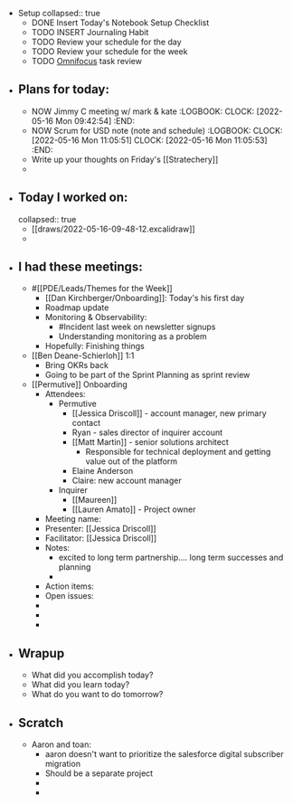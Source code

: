 - Setup
  collapsed:: true
	- DONE Insert Today's Notebook Setup Checklist
	- TODO INSERT Journaling Habit
	- TODO Review your schedule for the day
	- TODO Review your schedule for the week
	- TODO [Omnifocus](omnifocus://) task review
- ## Plans for today:
	- NOW Jimmy C meeting w/ mark & kate
	  :LOGBOOK:
	  CLOCK: [2022-05-16 Mon 09:42:54]
	  :END:
	- NOW Scrum for USD note (note and schedule)
	  :LOGBOOK:
	  CLOCK: [2022-05-16 Mon 11:05:51]
	  CLOCK: [2022-05-16 Mon 11:05:53]
	  :END:
	- Write up your thoughts on Friday's [[Stratechery]]
	-
- ## Today I worked on:
  collapsed:: true
	- [[draws/2022-05-16-09-48-12.excalidraw]]
	-
- ## I had these meetings:
	- #[[PDE/Leads/Themes for the Week]]
		- [[Dan Kirchberger/Onboarding]]: Today's his first day
		- Roadmap update
		- Monitoring & Observability:
			- #Incident last week on newsletter signups
			- Understanding monitoring as a problem
		- Hopefully: Finishing things
	- [[Ben Deane-Schierloh]] 1:1
		- Bring OKRs back
		- Going to be part of the Sprint Planning as sprint review
	- [[Permutive]] Onboarding
		- Attendees:
			- Permutive
				- [[Jessica Driscoll]] - account manager, new primary contact
				- Ryan - sales director of inquirer account
				- [[Matt Martin]] - senior solutions architect
					- Responsible for technical deployment and getting value out of the platform
				- Elaine Anderson
				- Claire: new account manager
			- Inquirer
				- [[Maureen]]
				- [[Lauren Amato]] - Project owner
		- Meeting name:
		- Presenter: [[Jessica Driscoll]]
		- Facilitator: [[Jessica Driscoll]]
		- Notes:
			- excited to long term partnership.... long term successes and planning
			-
		- Action items:
		- Open issues:
		-
		-
		-
- ## Wrapup
	- What did you accomplish today?
	- What did you learn today?
	- What do you want to do tomorrow?
- ## Scratch
	- Aaron and toan:
		- aaron doesn't want to prioritize the salesforce digital subscriber migration
		- Should be a separate project
		-
		-